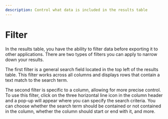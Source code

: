 ```yaml
---
description: Control what data is included in the results table
---
```


# Filter

In the results table, you have the ability to filter data before exporting it to other applications. There are two types of filters you can apply to narrow down your results.&#x20;

The first filter is a general search field located in the top left of the results table. This filter works across all columns and displays rows that contain a text match to the search term.&#x20;

The second filter is specific to a column, allowing for more precise control. To use this filter, click on the three horizontal line icon in the column header and a pop-up will appear where you can specify the search criteria. You can choose whether the search term should be contained or not contained in the column, whether the column should start or end with it, and more.
